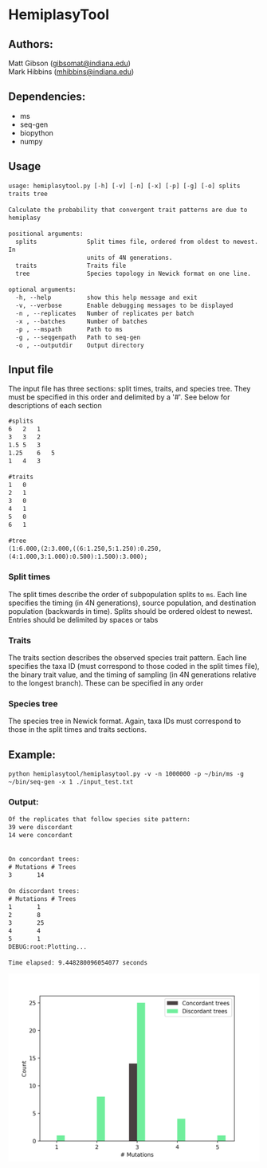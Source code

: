 # HemiplasyTool

## Authors:
Matt Gibson (gibsomat@indiana.edu)  
Mark Hibbins (mhibbins@indiana.edu)

## Dependencies:
* ms  
* seq-gen  
* biopython
* numpy


## Usage
```
usage: hemiplasytool.py [-h] [-v] [-n] [-x] [-p] [-g] [-o] splits traits tree

Calculate the probability that convergent trait patterns are due to hemiplasy

positional arguments:
  splits              Split times file, ordered from oldest to newest. In
                      units of 4N generations.
  traits              Traits file
  tree                Species topology in Newick format on one line.

optional arguments:
  -h, --help          show this help message and exit
  -v, --verbose       Enable debugging messages to be displayed
  -n , --replicates   Number of replicates per batch
  -x , --batches      Number of batches
  -p , --mspath       Path to ms
  -g , --seqgenpath   Path to seq-gen
  -o , --outputdir    Output directory
```

## Input file

The input file has three sections:  split times, traits, and species tree. They must be specified in this order and delimited by a '#'. See below for descriptions of each section

```
#splits
6   2   1
3   3   2
1.5 5   3
1.25    6   5
1   4   3

#traits
1   0 
2   1
3   0
4   1
5   0
6   1

#tree
(1:6.000,(2:3.000,((6:1.250,5:1.250):0.250,(4:1.000,3:1.000):0.500):1.500):3.000);

```

### Split times

The split times describe the order of subpopulation splits to `ms`. Each line specifies the timing (in 4N generations), source population, and destination population (backwards in time). Splits should be ordered oldest to newest. Entries should be delimited by spaces or tabs


### Traits

The traits section describes the observed species trait pattern. Each line specifies the taxa ID (must correspond to those coded in the split times file), the binary trait value, and the timing of sampling (in 4N generations relative to the longest branch). These can be specified in any order


### Species tree

The species tree in Newick format. Again, taxa IDs must correspond to those in the split times and traits sections.


## Example:
```
python hemiplasytool/hemiplasytool.py -v -n 1000000 -p ~/bin/ms -g ~/bin/seq-gen -x 1 ./input_test.txt
```

### Output:
```
Of the replicates that follow species site pattern:
39 were discordant
14 were concordant


On concordant trees:
# Mutations	# Trees
3		14

On discordant trees:
# Mutations	# Trees
1		1
2		8
3		25
4		4
5		1
DEBUG:root:Plotting...

Time elapsed: 9.448280096054077 seconds
```

![Mutation distribution](mutation_dist.png)